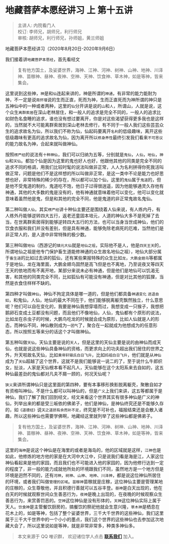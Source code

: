 # 地藏菩萨本愿经讲习 上 第十五讲

> 主讲人: 内院看门人 <br />
> 校订: 李师兄，胡师兄，利行师兄 <br />
> 审核: 胡师兄，利行师兄，孙师姐，黄兰师姐 <br />

地藏菩萨本愿经讲习（2020年8月20日-2020年9月6日）

我们接着讲`地藏菩萨本愿经`，首先看经文

> 复有他方国土，及娑婆世界，海神、江神、河神、树神、山神、地神、川泽神、苗稼神、昼神、夜神、空神、天神、饮食神、草木神，如是等神，皆来集会。

这里说到这些神，`神`是和`仙`连起来讲的，神是所谓的`神通`，有非常的能力能耐为神，不一定是说`南怀瑾`说的生而正直，死而为神，生而正直死而为神所谓的神只是五神仙中的一种或者两种，这里的`仙`分开讲是说的`山`和`人`，所谓山，人就是说，这个众生`离群索居`在深山老林居住，和一般人的追求是完全不同的，一般人的追求比如财色名食睡的追求，谁也没有想过要离开，你是对这些渴望获得更多我也是这样的，当然就不大可能离群索居到深山老林去修行，有不同于一般人我们这些芸芸众生的追求故名为仙，所以我们不称为仙，仙起码要离开`名利`的低级趣味，离开这些低级趣味有更高的追求故名为仙，因为离开所以`修身养性`最终引发我们看来`不可思议`的能力故名为神，合起来就叫做神仙。

按照`楞严经`的说法有`十种神仙`，我们可以归纳为五等，分别就是`鬼仙`，`人仙`，`地仙`，`神仙`和`天仙`。都加个仙是因为这里的鬼也好人也好，他跟他其他的同类是完全不同的追求不同的格调，用我们比较时髦的说法叫做非正常，人人为名利拼得你死我活叫做正常，问题是他们不是这样想的所以叫做非正常，是这一类中不论是能力也好思想也好，非常特殊的稀少的存在，所以都可以加个仙，这里的`鬼仙`属于`鬼道`的，但是他不受鬼道的制约，鬼道吃不饱，他日子过得很逍遥，因为他能够通灵久存他有神通，其他的大多数的鬼是没有的，他有神通就意味着他可以变化，他可以变化就意味着虽然他是鬼，但是和其他的完全不同，他是鬼道的非正常鬼故名鬼仙。

第二种叫做`人仙`，其实`楞严经`讲十种仙主要还是围绕着人仙来说，有人练内丹，有人练外丹能够逆转四大五行，返老还童固本培元，人道的神仙大多不是死掉了去当，在世离群索居得到能够逆转四大五行的方法，也可以当身当世成神仙，他们的饮食衣服和我们并没有差别，但是具有神通，能够免除老病死的厄难，当然他们是非正常人的，是人道中非常特殊的极少数。

第三种叫做`地仙`（西游记的`镇元大仙`就是`地仙之祖`，实际他不是人，他是`四天王天`的，所谓地仙之祖是他专门保护畜生道能修神通的众生故名地仙之祖），地仙大部分属于`畜生道`的比如过去讲的狐仙，还有某些果报特殊的众生比如`龙`，`大鹏金翅鸟`等都属于是地仙，龙在海里面，大鹏金翅鸟固然是高飞但是也不离地，乃至说夜叉等四天王天的依地而有不离开地，某部分来说未必有神通，但是他们是地仙可以饥渴无害，和其他的同类完全不同，比如狐仙有可能没有神通，但是对比其他的狐狸，当然是衣食住样样不缺的。

第四种才叫做`神仙`，神仙不拘定具体是哪一道的，但是他们都具备`神通变化` `进退自如`，和鬼仙，人仙，地仙的最大不同在于，他们能够脱离躯壳飘然独立，什么意思呢？他们可以自在变化的，我要是神仙我想穿墙而过，我想变成一只猴子，我想把鹅卵石变成土豆都没有问题，而且他们不像地仙，人仙，鬼仙都有个原形的说法，比如龙在杀虫子的时候，大鹏鸟吃龙的时候就会成为原形，比如人仙就是人的形态，而神仙不同，神仙散则成为`一团气`了，聚合在一起就成为他想成为的任意形态，所以按照五等来分的话这个才叫做神仙。

第五种叫做`天仙`，天仙主要是说的`天人`，但是这里的天仙主要是说的由神仙而成天仙，也就是说这些神仙具备神仙的资格，而更求向上的功夫超出我们居住的世界之外，升天啦故名天仙，比如`黄帝轩辕氏白日飞升`，比如`妈祖白日飞升`，他们就是从`神仙`成为了`天仙`超越了这个世界，这就不是我们能够说一说二的了，至于说什么牛郎织女，扯淡，人家是天仙根本看不起凡人，天仙能够在这个太阳系来去自如的，这五种仙最差劲的鬼仙都对凡夫不屑一顾的，何况天仙呢？

`狭义`来讲所谓神仙只是这里面的第四种，要有本事移形换影脱离躯壳，聚散自如才有资格叫神仙，不是什么都可以叫神仙的，但是`广义`上我们来讲，这五等都属于是神仙，我们了解了我们回到经文，经文来看这个世界其实有很多神仙是广义的神仙，列举出来的都是受三皈依的佛弟子，他们是神仙，是神仙终究还是不能够久存的，如`《道德经》`说`天之道损有余而补不足`，终究是不可补也，福报结束还是会散入诸趣，所以这些神仙也需要学佛啊，地藏经这里就列举了这些神仙都是佛弟子。

> 复有他方国土，及娑婆世界，海神、江神、河神、树神、山神、地神、川泽神、苗稼神、昼神、夜神、空神、天神、饮食神、草木神，如是等神，皆来集会。

这里的`海神`是说这个神仙是在海里的或者是海岛的，他的区域就是这样，`江神`也是如此，他修炼的地方他的家是在大河中大江中，只是说我们看是海是江，人家这位神仙看起来是他的家园，而且我们也不可能进入他的家园的，因为他修行达到一定的程度了，非一般的能力成就他所处的环境跟我们不同，虽然地方是一个地方但是环境是迥然不同的，还有`河神`，`树神`、`山神`、`地神`、`川泽神`，都是说这位神仙所居住的环境，或者我们叫做`管理的区域`。`苗稼神`苗稼就是庄稼，这位神仙主要是管理某地的庄稼的，众生尊敬他，并且积德行善就可以五谷丰登。`昼神`是白天出现的，他在白天的时候就观察世间众生善恶行为，`夜神`是晚上出现的，在夜晚的时候观察众生善恶行为，来赏善罚恶的。`空神`这位神仙是没有形体的，`天神`这位神仙实际上属于天人。`饮食神`是主管餐饮厨房的，搞餐饮的祭祀他就会生意兴隆，`草木神`是栖息在花木上的，如是等神，包括了整个娑婆世界，三千大千世界的这些神仙，我们这里属于三千大千世界中的一个小小的墨点，我们这个世界的这些神仙也去参加这次地藏大会了，所以这里说如是等神，就是非常非常多，种类多神仙多。

> 本文来源于 QQ 唯识群， 欢迎诸位学人点击 **[联系我们](https://mp.weixin.qq.com/s/lZCfWjmLjgNR165Tx4_bCQ)** 加入。

